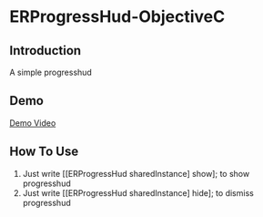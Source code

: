 # ERProgressHud-ObjectiveC

## Introduction
A simple progresshud 

## Demo
[Demo Video](https://youtu.be/StV3ohDzUjU)

## How To Use
1. Just write [[ERProgressHud sharedInstance] show]; to show progresshud
2. Just write [[ERProgressHud sharedInstance] hide]; to dismiss progresshud
